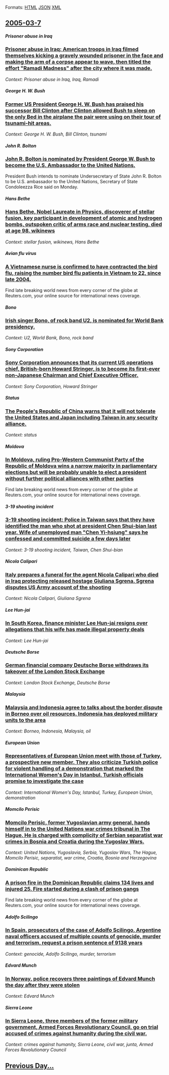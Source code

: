 
Formats: [HTML](2005/03/7/index.html)  [JSON](2005/03/7/index.json)  [XML](2005/03/7/index.xml)  

## [2005-03-7](/news/2005/03/7/index.md)

##### Prisoner abuse in Iraq
### [ Prisoner abuse in Iraq: American troops in Iraq filmed themselves kicking a gravely wounded prisoner in the face and making the arm of a corpse appear to wave, then titled the effort "Ramadi Madness" after the city where it was made. ](/news/2005/03/7/prisoner-abuse-in-iraq-american-troops-in-iraq-filmed-themselves-kicking-a-gravely-wounded-prisoner-in-the-face-and-making-the-arm-of-a-co.md)
_Context: Prisoner abuse in Iraq, Iraq, Ramadi_

##### George H. W. Bush
### [ Former US President George H. W. Bush has praised his successor Bill Clinton after Clinton allowed Bush to sleep on the only Bed in the airplane the pair were using on their tour of tsunami-hit areas. ](/news/2005/03/7/former-us-president-george-h-w-bush-has-praised-his-successor-bill-clinton-after-clinton-allowed-bush-to-sleep-on-the-only-bed-in-the-air.md)
_Context: George H. W. Bush, Bill Clinton, tsunami_

##### John R. Bolton
### [ John R. Bolton is nominated by President George W. Bush to become the U.S. Ambassador to the United Nations. ](/news/2005/03/7/john-r-bolton-is-nominated-by-president-george-w-bush-to-become-the-u-s-ambassador-to-the-united-nations.md)
President Bush intends to nominate Undersecretary of State John R. Bolton to be U.S. ambassador to the United Nations, Secretary of State Condoleezza Rice said on Monday.

##### Hans Bethe
### [ Hans Bethe, Nobel Laureate in Physics, discoverer of stellar fusion, key participant in development of atomic and hydrogen bombs, outspoken critic of arms race and nuclear testing, died at age 98. wikinews ](/news/2005/03/7/hans-bethe-nobel-laureate-in-physics-discoverer-of-stellar-fusion-key-participant-in-development-of-atomic-and-hydrogen-bombs-outspoken.md)
_Context: stellar fusion, wikinews, Hans Bethe_

##### Avian flu virus
### [ A Vietnamese nurse is confirmed to have contracted the bird flu, raising the number bird flu patients in Vietnam to 22, since late 2004. ](/news/2005/03/7/a-vietnamese-nurse-is-confirmed-to-have-contracted-the-bird-flu-raising-the-number-bird-flu-patients-in-vietnam-to-22-since-late-2004.md)
Find late breaking world news from every corner of the globe at Reuters.com, your online source for international news coverage.

##### Bono
### [ Irish singer Bono, of rock band U2, is nominated for World Bank presidency. ](/news/2005/03/7/irish-singer-bono-of-rock-band-u2-is-nominated-for-world-bank-presidency.md)
_Context: U2, World Bank, Bono, rock band_

##### Sony Corporation
### [ Sony Corporation announces that its current US operations chief, British-born Howard Stringer, is to become its first-ever non-Japanese Chairman and Chief Executive Officer. ](/news/2005/03/7/sony-corporation-announces-that-its-current-us-operations-chief-british-born-howard-stringer-is-to-become-its-first-ever-non-japanese-cha.md)
_Context: Sony Corporation, Howard Stringer_

##### Status
### [ The People's Republic of China warns that it will not tolerate the United States and Japan including Taiwan in any security alliance. ](/news/2005/03/7/the-people-s-republic-of-china-warns-that-it-will-not-tolerate-the-united-states-and-japan-including-taiwan-in-any-security-alliance.md)
_Context: status_

##### Moldova
### [ In Moldova, ruling Pro-Western Communist Party of the Republic of Moldova wins a narrow majority in parliamentary elections but will be probably unable to elect a president without further political alliances with other parties ](/news/2005/03/7/in-moldova-ruling-pro-western-communist-party-of-the-republic-of-moldova-wins-a-narrow-majority-in-parliamentary-elections-but-will-be-pro.md)
Find late breaking world news from every corner of the globe at Reuters.com, your online source for international news coverage.

##### 3-19 shooting incident
### [ 3-19 shooting incident: Police in Taiwan says that they have identified the man who shot at president Chen Shui-bian last year. Wife of unemployed man "Chen Yi-hsiung" says he confessed and committed suicide a few days later ](/news/2005/03/7/3-19-shooting-incident-police-in-taiwan-says-that-they-have-identified-the-man-who-shot-at-president-chen-shui-bian-last-year-wife-of-une.md)
_Context: 3-19 shooting incident, Taiwan, Chen Shui-bian_

##### Nicola Calipari
### [ Italy prepares a funeral for the agent Nicola Calipari who died in Iraq protecting released hostage Giuliana Sgrena. Sgrena disputes US Army account of the shooting ](/news/2005/03/7/italy-prepares-a-funeral-for-the-agent-nicola-calipari-who-died-in-iraq-protecting-released-hostage-giuliana-sgrena-sgrena-disputes-us-arm.md)
_Context: Nicola Calipari, Giuliana Sgrena_

##### Lee Hun-jai
### [ In South Korea, finance minister Lee Hun-jai resigns over allegations that his wife has made illegal property deals ](/news/2005/03/7/in-south-korea-finance-minister-lee-hun-jai-resigns-over-allegations-that-his-wife-has-made-illegal-property-deals.md)
_Context: Lee Hun-jai_

##### Deutsche Borse
### [ German financial company Deutsche Borse withdraws its takeover of the London Stock Exchange ](/news/2005/03/7/german-financial-company-deutsche-baprse-withdraws-its-takeover-of-the-london-stock-exchange.md)
_Context: London Stock Exchange, Deutsche Borse_

##### Malaysia
### [ Malaysia and Indonesia agree to talks about the border dispute in Borneo over oil resources. Indonesia has deployed military units to the area ](/news/2005/03/7/malaysia-and-indonesia-agree-to-talks-about-the-border-dispute-in-borneo-over-oil-resources-indonesia-has-deployed-military-units-to-the-a.md)
_Context: Borneo, Indonesia, Malaysia, oil_

##### European Union
### [ Representatives of European Union meet with those of Turkey, a prospective new member. They also criticize Turkish police for violent handling of a demonstration that marked the International Women's Day in Istanbul. Turkish officials promise to investigate the case ](/news/2005/03/7/representatives-of-european-union-meet-with-those-of-turkey-a-prospective-new-member-they-also-criticize-turkish-police-for-violent-handl.md)
_Context: International Women's Day, Istanbul, Turkey, European Union, demonstration_

##### Momcilo Perisic
### [ Momcilo Perisic, former Yugoslavian army general, hands himself in to the United Nations war crimes tribunal in The Hague. He is charged with complicity of Serbian separatist war crimes in Bosnia and Croatia during the Yugoslav Wars. ](/news/2005/03/7/momailo-peria-ia-former-yugoslavian-army-general-hands-himself-in-to-the-united-nations-war-crimes-tribunal-in-the-hague-he-is-charged.md)
_Context: United Nations, Yugoslavia, Serbia, Yugoslav Wars, The Hague, Momcilo Perisic, separatist, war crime, Croatia, Bosnia and Herzegovina_

##### Dominican Republic
### [ A prison fire in the Dominican Republic claims 134 lives and injured 25. Fire started during a clash of prison gangs ](/news/2005/03/7/a-prison-fire-in-the-dominican-republic-claims-134-lives-and-injured-25-fire-started-during-a-clash-of-prison-gangs.md)
Find late breaking world news from every corner of the globe at Reuters.com, your online source for international news coverage.

##### Adolfo Scilingo
### [ In Spain, prosecutors of the case of Adolfo Scilingo, Argentine naval officers accused of multiple counts of genocide, murder and terrorism, request a prison sentence of 9138 years ](/news/2005/03/7/in-spain-prosecutors-of-the-case-of-adolfo-scilingo-argentine-naval-officers-accused-of-multiple-counts-of-genocide-murder-and-terrorism.md)
_Context: genocide, Adolfo Scilingo, murder, terrorism_

##### Edvard Munch
### [ In Norway, police recovers three paintings of Edvard Munch the day after they were stolen ](/news/2005/03/7/in-norway-police-recovers-three-paintings-of-edvard-munch-the-day-after-they-were-stolen.md)
_Context: Edvard Munch_

##### Sierra Leone
### [ In Sierra Leone, three members of the former military government, Armed Forces Revolutionary Council, go on trial accused of crimes against humanity during the civil war. ](/news/2005/03/7/in-sierra-leone-three-members-of-the-former-military-government-armed-forces-revolutionary-council-go-on-trial-accused-of-crimes-against.md)
_Context: crimes against humanity, Sierra Leone, civil war, junta, Armed Forces Revolutionary Council_

## [Previous Day...](/news/2005/03/6/index.md)

